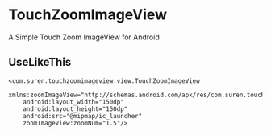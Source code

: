 # TouchZoomImageView
A Simple Touch Zoom ImageView for Android

## UseLikeThis

    <com.suren.touchzoomimageview.view.TouchZoomImageView
        xmlns:zoomImageView="http://schemas.android.com/apk/res/com.suren.touchzoomimageview"
        android:layout_width="150dp"
        android:layout_height="150dp"
        android:src="@mipmap/ic_launcher"
        zoomImageView:zoomNum="1.5"/>




